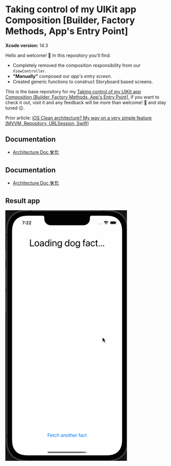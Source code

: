 # Taking control of my UIKit app Composition [Builder, Factory Methods, App's Entry Point]

**Xcode version:** 14.3

Hello and welcome! 👋 In this repository you'll find:

- Completely removed the composition responsibility from our `ViewController`.
- **"Manually"** composed our *app's entry screen*.
- Created generic functions to construct Storyboard based screens.

This is the base repository for my [Taking control of my UIKit app Composition [Builder, Factory Methods, App's Entry Point]](https://medium.com/@wil.barriost/taking-control-of-my-uikit-app-composition-builder-factory-methods-apps-entry-point-b692d235afa5), if you want to check it out, visit it and any feedback will be more than welcome! 🙌 and stay tuned 😉.

Prior article: [iOS Clean architecture? My way on a very simple feature [MVVM, Repository, URLSession, Swift]](https://medium.com/@wil.barriost/ios-clean-architecture-my-way-on-a-very-simple-feature-mvvm-repository-urlsession-swift-678cfe4301f0)

## Documentation

- [Architecture Doc 🛠🏗](./docs/ARCHITECTURE/README.md)

## Documentation

- [Architecture Doc 🛠🏗](./docs/ARCHITECTURE/README.md)

## Result app

![Dog facts app](./gif/DOG_FACTS.gif)
